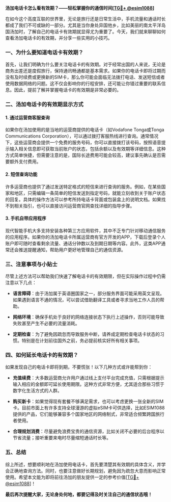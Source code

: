 **汤加电话卡怎么看有效期？——轻松掌握你的通信时间[[TG💪+ @esim1088](https://t.me/s/esim1088)]**

在如今这个高度互联的世界里，无论是旅行还是日常生活中，手机流量和通话时长都成了我们不可或缺的一部分。尤其是当你身处异国他乡，比如美丽的南太平洋岛国汤加时，了解自己的电话卡有效期就显得尤为重要了。今天，我们就来聊聊如何查看汤加电话卡的有效期，并分享一些实用的小技巧。

### 一、为什么要知道电话卡有效期？

首先，让我们明确为什么要关注电话卡的有效期。对于经常出国的人来说，无论是商务出差还是度假旅行，保持通讯畅通都是基本需求。如果你的电话卡即将过期而没有及时续费或更换新的SIM卡，那么你可能会面临无法拨打电话、发送短信或者使用数据网络的问题。这不仅会影响你的行程安排，还可能让你错过重要的联系信息。因此，提前了解并掌握电话卡的有效期是非常必要的。

### 二、汤加电话卡的有效期显示方式

#### 1. **通过运营商客服查询**
   如果你在汤加使用的是当地的运营商提供的电话卡（如Vodafone Tonga或Tonga Communications Corporation），可以通过拨打客服热线进行查询。通常情况下，这些运营商会提供一个免费的服务号码，你可以直接拨打该号码，按照语音提示输入相关信息即可获取当前账户的状态，包括余额以及有效期等详细信息。这种方式简单快捷，但需要注意的是，国际长途费用可能会较高，建议事先确认是否需要额外支付费用。

#### 2. **短信查询功能**
   许多运营商也提供了通过发送特定格式的短信来进行查询的服务。例如，在某些国家和地区，只需编辑一条简单的短信发送到指定号码，就能立刻收到关于账户状态的回复。具体的操作方法可以参考所持电话卡背面或包装盒上的说明文档。如果找不到相关指引，也可以直接访问运营商官网查找详细的指导步骤。

#### 3. **手机自带应用程序**
   现代智能手机大多支持安装各种第三方应用软件，其中不乏专门针对移动通信服务的应用程序。如果你的汤加电话卡所属运营商有官方开发的APP，下载后登录个人账户即可随时查看剩余流量、通话分钟数以及到期日期等内容。此外，这类APP通常还会推送提醒通知，帮助用户更好地管理自己的通信资源。

### 三、注意事项与小贴士

尽管上述方法可以帮助我们快速了解电话卡的有效期限，但在实际操作过程中仍需注意以下几点：

- **语言障碍**：由于汤加属于英语圈国家之一，部分服务界面可能采用英文呈现。如果遇到语言不通的情况，可以尝试借助翻译工具或者寻求当地工作人员的帮助。
  
- **网络环境**：确保手机处于良好的网络连接状态下执行上述操作，否则可能导致失败甚至产生不必要的流量消耗。

- **定期检查**：为了避免因疏忽而导致服务中断，请养成定期检查电话卡状态的习惯。特别是在计划前往国外之前，务必提前核实好所有相关事项。

### 四、如何延长电话卡的有效期？

如果发现自己的电话卡即将到期，不要慌张！以下几种方式或许能帮到你：

- **充值续费**：大多数运营商允许用户通过线上支付平台完成充值，只需根据提示输入相应的金额即可延长使用期限。这种方式非常方便，尤其适合那些习惯于数字化生活方式的人群。

- **购买新卡**：如果觉得现有套餐不够满足需求，也可以考虑更换一张全新的SIM卡。目前市面上有许多支持全球漫游的虚拟eSIM卡可供选择，比如ESIM1088提供的产品，它们能够兼容多个国家地区的网络制式，非常适合频繁跨国旅行者使用。

- **合理规划消费**：尽量避免浪费宝贵的通信资源，比如关闭不必要的后台程序以节省流量；接听重要来电时尽量缩短通话时长等。

### 五、总结

综上所述，想要顺利地在汤加使用电话卡，首先要清楚其有效期的具体含义，并学会正确地查询方法。同时，也要注意做好长期规划，避免因为疏忽大意而影响正常使用。希望本文能为即将前往汤加的朋友提供一定的参考价值[[TG💪+ @esim1088](https://t.me/s/esim1088)]！

**最后再次提醒大家，无论身处何地，都要记得及时关注自己的通信状态哦！**